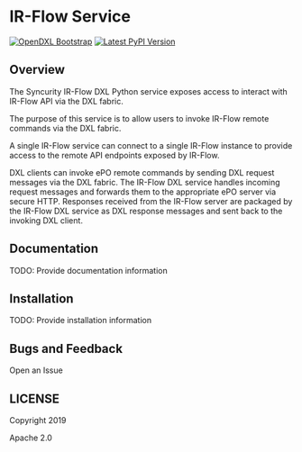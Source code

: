 # IR-Flow Service
[![OpenDXL Bootstrap](https://img.shields.io/badge/Built%20With-OpenDXL%20Bootstrap-blue.svg)](https://github.com/opendxl/opendxl-bootstrap-python)
[![Latest PyPI Version](https://img.shields.io/badge/pypi-v1.1.0-blue.svg)](https://pypi.python.org/pypi/dxlirflowservice)

## Overview

The Syncurity IR-Flow DXL Python service exposes access to interact with
IR-Flow API via the DXL fabric.

The purpose of this service is to allow users to invoke IR-Flow remote commands via the DXL fabric.

A single IR-Flow service can connect to a single IR-Flow instance to provide access to the remote API endpoints exposed by IR-Flow.

DXL clients can invoke ePO remote commands by sending DXL request messages via the DXL fabric. The IR-Flow DXL service handles incoming request messages and forwards them to the appropriate ePO server via secure HTTP. Responses received from the IR-Flow server are packaged by the IR-Flow DXL service as DXL response messages and sent back to the invoking DXL client.

## Documentation

TODO: Provide documentation information

## Installation

TODO: Provide installation information

## Bugs and Feedback

Open an Issue 

## LICENSE

Copyright 2019

Apache 2.0
